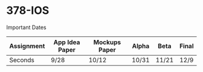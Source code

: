 # 378-IOS

Important Dates

Assignment | App Idea Paper | Mockups Paper | Alpha | Beta | Final 
--- | --- | --- | --- |--- |---
Seconds | 9/28 | 10/12 | 10/31 | 11/21 | 12/9 
